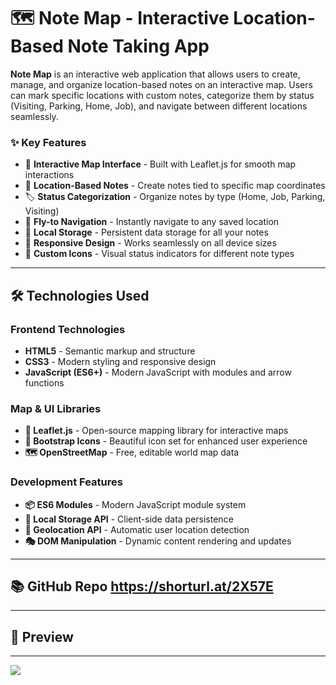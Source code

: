 # 🗺️ Note Map - Interactive Location-Based Note Taking App 

**Note Map** is an interactive web application that allows users to create, manage, and organize location-based notes on an interactive map. Users can mark specific locations with custom notes, categorize them by status (Visiting, Parking, Home, Job), and navigate between different locations seamlessly.

### ✨ Key Features
- 🎯 **Interactive Map Interface** - Built with Leaflet.js for smooth map interactions
- 📝 **Location-Based Notes** - Create notes tied to specific map coordinates
- 🏷️ **Status Categorization** - Organize notes by type (Home, Job, Parking, Visiting)
- 🚀 **Fly-to Navigation** - Instantly navigate to any saved location
- 💾 **Local Storage** - Persistent data storage for all your notes
- 📱 **Responsive Design** - Works seamlessly on all device sizes
- 🎨 **Custom Icons** - Visual status indicators for different note types

---

## 🛠️ Technologies Used

### Frontend Technologies
- **HTML5** - Semantic markup and structure
- **CSS3** - Modern styling and responsive design
- **JavaScript (ES6+)** - Modern JavaScript with modules and arrow functions

### Map & UI Libraries
- **🌿 Leaflet.js** - Open-source mapping library for interactive maps
- **🎨 Bootstrap Icons** - Beautiful icon set for enhanced user experience
- **🗺️ OpenStreetMap** - Free, editable world map data

### Development Features
- **📦 ES6 Modules** - Modern JavaScript module system
- **💾 Local Storage API** - Client-side data persistence
- **📍 Geolocation API** - Automatic user location detection
- **🎭 DOM Manipulation** - Dynamic content rendering and updates

---

## 📚 GitHub Repo https://shorturl.at/2X57E
---

## 📱 Preview
---

![](mapApp.gif)